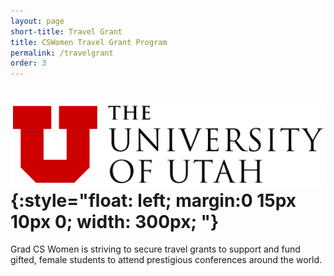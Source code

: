 ```yaml
---
layout: page
short-title: Travel Grant
title: CSWomen Travel Grant Program
permalink: /travelgrant
order: 3
---
```


# ![UofU logo](/assets/images/uofu_logo.png){:style="float: left; margin:0 15px 10px 0; width: 300px; "}
Grad CS Women is striving to secure travel grants to support and fund gifted, female students to attend prestigious conferences around the world. 